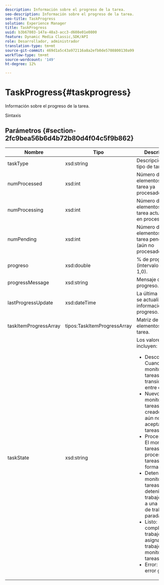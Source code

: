 ```yaml
---
description: Información sobre el progreso de la tarea.
seo-description: Información sobre el progreso de la tarea.
seo-title: TaskProgress
solution: Experience Manager
title: TaskProgress
uuid: b3b67803-147a-48a3-acc3-d608e01e0800
feature: Dynamic Media Classic,SDK/API
role: Desarrollador, administrador
translation-type: tm+mt
source-git-commit: 469d1a5c43a972116a8a2efb0de5708800130a99
workflow-type: tm+mt
source-wordcount: '149'
ht-degree: 12%

---
```



# TaskProgress{#taskprogress}

Información sobre el progreso de la tarea.

Sintaxis

## Parámetros {#section-2fc9bea56b6d4b72b80d4f04c5f9b862}

<table id="table_04100BB8ABD84EF68B0A7CE3AD946414"> 
 <thead> 
  <tr> 
   <th colname="col1" class="entry"> Nombre </th> 
   <th colname="col2" class="entry"> Tipo </th> 
   <th colname="col3" class="entry"> Descripción </th> 
  </tr> 
 </thead>
 <tbody> 
  <tr> 
   <td colname="col1"> <span class="codeph"> <span class="varname"> taskType</span> </span> </td> 
   <td colname="col2"> <span class="codeph"> xsd:string</span> </td> 
   <td colname="col3"> Descripción del tipo de tarea. </td> 
  </tr> 
  <tr> 
   <td colname="col1"> <span class="codeph"> <span class="varname"> numProcessed</span> </span> </td> 
   <td colname="col2"> <span class="codeph"> xsd:int</span> </td> 
   <td colname="col3"> Número de elementos de tarea ya procesados. </td> 
  </tr> 
  <tr> 
   <td colname="col1"> <span class="codeph"> <span class="varname"> numProcessing</span> </span> </td> 
   <td colname="col2"> <span class="codeph"> xsd:int</span> </td> 
   <td colname="col3"> Número de elementos de tarea actualmente en proceso. </td> 
  </tr> 
  <tr> 
   <td colname="col1"> <span class="codeph"> <span class="varname"> numPending</span> </span> </td> 
   <td colname="col2"> <span class="codeph"> xsd:int</span> </td> 
   <td colname="col3"> Número de elementos de tarea pendientes (aún no procesados). </td> 
  </tr> 
  <tr> 
   <td colname="col1"> <span class="codeph"> <span class="varname"> progreso</span> </span> </td> 
   <td colname="col2"> <span class="codeph"> xsd:double</span> </td> 
   <td colname="col3"> % de progreso (intervalo 0,0 - 1,0). </td> 
  </tr> 
  <tr> 
   <td colname="col1"> <span class="codeph"> <span class="varname"> progressMessage</span> </span> </td> 
   <td colname="col2"> <span class="codeph"> xsd:string</span> </td> 
   <td colname="col3"> Mensaje de progreso. </td> 
  </tr> 
  <tr> 
   <td colname="col1"> <span class="codeph"> <span class="varname"> lastProgressUpdate</span> </span> </td> 
   <td colname="col2"> <span class="codeph"> xsd:dateTime</span> </td> 
   <td colname="col3"> La última vez que se actualizó la información de progreso. </td> 
  </tr> 
  <tr> 
   <td colname="col1"> <span class="codeph"> <span class="varname"> taskItemProgressArray</span> </span> </td> 
   <td colname="col2"> <span class="codeph"> tipos:TaskItemProgressArray</span> </td> 
   <td colname="col3"> Matriz de elementos de tarea. </td> 
  </tr> 
  <tr> 
   <td colname="col1"> <span class="codeph"> <span class="varname"> taskState</span> </span> </td> 
   <td colname="col2"> <span class="codeph"> xsd:string</span> </td> 
   <td colname="col3">Los valores incluyen: 
    <ul id="ul_BD00DC855B1D42748204E8BCA81FD4BF">
     <li id="li_01FE691763B3465DBF3402E7CDEA50C3"><span class="codeph"> Desconocido</span>: Cuando el monitor de tareas realiza transiciones entre estados. </li>
     <li id="li_AA2D1F9ADDE84B54A85C7E7830D3A0C9"><span class="codeph"> Nuevo</span>: El monitor de tareas se ha creado, pero aún no ha aceptado tareas. </li>
     <li id="li_76D667D21BDF4FADA6A266A7EB4DC6EE"><span class="codeph"> Procesamiento</span>: El monitor de tareas está procesando tareas de forma activa. </li>
     <li id="li_3813B2178D7143DEB91804A6C5FF3902"><span class="codeph"> Deteniendo</span>: El monitor de tareas está deteniendo un trabajo debido a una solicitud de trabajo de parada. </li>
     <li id="li_41C2E774FC504B58BD6736119AE9C0AE"><span class="codeph"> Listo</span>: Se han completado los trabajos asignados a los trabajos del monitor de tareas. </li>
     <li id="li_EB2322BB11314B97998D467F4620ED2E"><span class="codeph"> Error</span>: Indica un error grave. </li>
    </ul></td> 
  </tr> 
 </tbody> 
</table>

